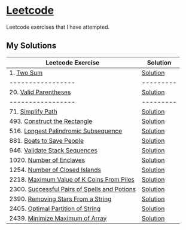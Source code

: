 # [Leetcode](https://leetcode.com/)

Leetcode exercises that I have attempted.

## My Solutions
Leetcode Exercise|Solution
-----------------|---------
1. [Two Sum](https://leetcode.com/problems/two-sum/) | [Solution](https://github.com/Carlintyj/Leetcode/blob/main/1.%20TwoSum/src/Solution.java)
-----------------|---------
20. [Valid Parentheses](https://leetcode.com/problems/valid-parentheses/) | [Solution](https://github.com/Carlintyj/Leetcode/blob/main/20.%20Valid%20Parentheses/src/Solution.java)
-----------------|---------
71. [Simplify Path](https://leetcode.com/problems/simplify-path/) | [Solution](https://github.com/Carlintyj/Leetcode/blob/main/71.%20Simplify%20Path/src/Solution.java)
493. [Construct the Rectangle](https://leetcode.com/problems/construct-the-rectangle/) | [Solution](https://github.com/Carlintyj/Leetcode/blob/main/492.%20Construct%20the%20Rectangle/src/Solution.java)
516. [Longest Palindromic Subsequence](https://leetcode.com/problems/longest-palindromic-subsequence/) | [Solution](https://github.com/Carlintyj/Leetcode/blob/main/516.%20Longest%20Palindromic%20Subsequence/src/Solution.java)
881. [Boats to Save People](https://leetcode.com/problems/boats-to-save-people/) | [Solution](https://github.com/Carlintyj/Leetcode/blob/main/881.%20Boats%20to%20Save%20People/src/Solution.java)
946. [Validate Stack Sequences](https://leetcode.com/problems/validate-stack-sequences/) | [Solution](https://github.com/Carlintyj/Leetcode/blob/main/946.%20Validate%20Stack%20Sequences/src/Solution.java)
1020. [Number of Enclaves](https://leetcode.com/problems/number-of-enclaves/) | [Solution](https://github.com/Carlintyj/Leetcode/blob/main/1020.%20Number%20of%20Enclaves/src/Solution.java)
1254. [Number of Closed Islands](https://leetcode.com/problems/number-of-closed-islands/) | [Solution](https://github.com/Carlintyj/Leetcode/blob/main/1254.%20Number%20of%20Closed%20Islands/src/Solution.java)
2218. [Maximum Value of K Coins From Piles](https://leetcode.com/problems/maximum-value-of-k-coins-from-piles/description/) | [Solution](https://github.com/Carlintyj/Leetcode/blob/main/2218.%20Maximum%20Value%20of%20K%20Coins%20From%20Piles/src/Solution.java)
2300. [Successful Pairs of Spells and Potions](https://leetcode.com/problems/successful-pairs-of-spells-and-potions/) | [Solution](https://github.com/Carlintyj/Leetcode/blob/main/2300.%20Successful%20Pairs%20of%20Spells%20and%20Potions/src/Solution.java)
2390. [Removing Stars From a String](https://leetcode.com/problems/removing-stars-from-a-string/) | [Solution](https://github.com/Carlintyj/Leetcode/blob/main/2300.%20Successful%20Pairs%20of%20Spells%20and%20Potions/src/Solution.java)
2405. [Optimal Partition of String](https://leetcode.com/problems/optimal-partition-of-string/) | [Solution](https://github.com/Carlintyj/Leetcode/blob/main/2405.%20Optimal%20Partition%20of%20String/src/Solution.java)
2439. [Minimize Maximum of Array](https://leetcode.com/problems/minimize-maximum-of-array/) | [Solution](https://github.com/Carlintyj/Leetcode/blob/main/2439.%20Minimize%20Maximum%20of%20Array/src/Solution.java)

